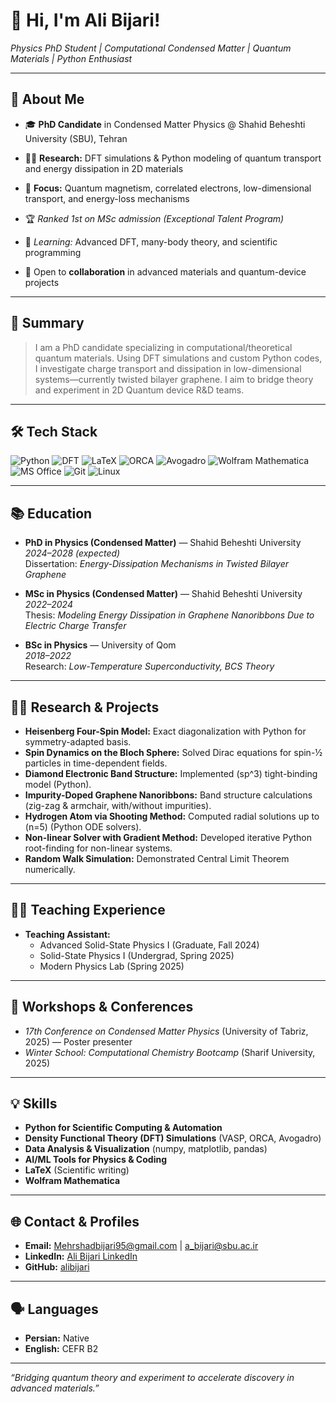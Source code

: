 # 👋 Hi, I'm Ali Bijari!

_Physics PhD Student | Computational Condensed Matter | Quantum Materials | Python Enthusiast_

---

## 🚀 About Me

- 🎓 **PhD Candidate** in Condensed Matter Physics @ Shahid Beheshti University (SBU), Tehran  
- 🧑‍💻 **Research:** DFT simulations & Python modeling of quantum transport and energy dissipation in 2D materials  
- 🧠 **Focus:** Quantum magnetism, correlated electrons, low-dimensional transport, and energy-loss mechanisms  
- 🏆 _Ranked 1st on MSc admission (Exceptional Talent Program)_

- 🌱 _Learning:_ Advanced DFT, many-body theory, and scientific programming  
- 💬 Open to **collaboration** in advanced materials and quantum-device projects

---

## 🎯 Summary

> I am a PhD candidate specializing in computational/theoretical quantum materials. Using DFT simulations and custom Python codes, I investigate charge transport and dissipation in low-dimensional systems—currently twisted bilayer graphene. I aim to bridge theory and experiment in 2D Quantum device R&D teams.

---

## 🛠️ Tech Stack

![Python](https://img.shields.io/badge/-Python-3776AB?style=flat-square&logo=python&logoColor=white)
![DFT](https://img.shields.io/badge/-DFT-blue?style=flat-square)
![LaTeX](https://img.shields.io/badge/-LaTeX-008080?style=flat-square&logo=latex)
![ORCA](https://img.shields.io/badge/-ORCA-4B8BBE?style=flat-square)
![Avogadro](https://img.shields.io/badge/-Avogadro-green?style=flat-square)
![Wolfram Mathematica](https://img.shields.io/badge/-Mathematica-red?style=flat-square)
![MS Office](https://img.shields.io/badge/-MS%20Office-0078D4?style=flat-square)
![Git](https://img.shields.io/badge/-Git-F05032?style=flat-square&logo=git&logoColor=white)
![Linux](https://img.shields.io/badge/-Linux-FCC624?style=flat-square&logo=linux&logoColor=black)

---

## 📚 Education

- **PhD in Physics (Condensed Matter)** — Shahid Beheshti University  
  _2024–2028 (expected)_  
  Dissertation: _Energy-Dissipation Mechanisms in Twisted Bilayer Graphene_

- **MSc in Physics (Condensed Matter)** — Shahid Beheshti University  
  _2022–2024_  
  Thesis: _Modeling Energy Dissipation in Graphene Nanoribbons Due to Electric Charge Transfer_

- **BSc in Physics** — University of Qom  
  _2018–2022_  
  Research: _Low-Temperature Superconductivity, BCS Theory_

---

## 🧑‍🔬 Research & Projects

- **Heisenberg Four-Spin Model:** Exact diagonalization with Python for symmetry-adapted basis.
- **Spin Dynamics on the Bloch Sphere:** Solved Dirac equations for spin-½ particles in time-dependent fields.
- **Diamond Electronic Band Structure:** Implemented \(sp^3\) tight-binding model (Python).
- **Impurity-Doped Graphene Nanoribbons:** Band structure calculations (zig-zag & armchair, with/without impurities).
- **Hydrogen Atom via Shooting Method:** Computed radial solutions up to \(n=5\) (Python ODE solvers).
- **Non-linear Solver with Gradient Method:** Developed iterative Python root-finding for non-linear systems.
- **Random Walk Simulation:** Demonstrated Central Limit Theorem numerically.

---

## 👨‍🏫 Teaching Experience

- **Teaching Assistant:**  
  - Advanced Solid-State Physics I (Graduate, Fall 2024)  
  - Solid-State Physics I (Undergrad, Spring 2025)  
  - Modern Physics Lab (Spring 2025)

---

## 🏅 Workshops & Conferences

- _17th Conference on Condensed Matter Physics_ (University of Tabriz, 2025) — Poster presenter
- _Winter School: Computational Chemistry Bootcamp_ (Sharif University, 2025)

---

## 💡 Skills

- **Python for Scientific Computing & Automation**
- **Density Functional Theory (DFT) Simulations** (VASP, ORCA, Avogadro)
- **Data Analysis & Visualization** (numpy, matplotlib, pandas)
- **AI/ML Tools for Physics & Coding**
- **LaTeX** (Scientific writing)
- **Wolfram Mathematica**

---

## 🌐 Contact & Profiles

- **Email:** Mehrshadbijari95@gmail.com | a_bijari@sbu.ac.ir  
- **LinkedIn:** [Ali Bijari LinkedIn](https://www.linkedin.com/in/ali-bijari-ba401b261)  
- **GitHub:** [alibijari](https://github.com/alibijari)  

---

## 🗣️ Languages

- **Persian:** Native  
- **English:** CEFR B2

---

_“Bridging quantum theory and experiment to accelerate discovery in advanced materials.”_


